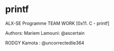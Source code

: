 # printf
ALX-SE Programme TEAM WORK [0x11. C - printf]


Authors:
Mariem Lamouni: @ascertain

RODGY Kamota : @uncorrectedlie364
